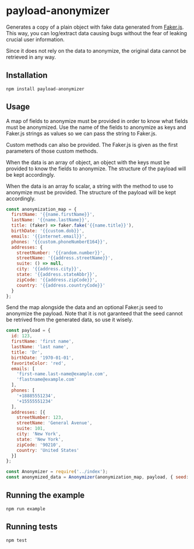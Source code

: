 # payload-anonymizer

Generates a copy of a plain object with fake data generated from [Faker.js](https://github.com/marak/Faker.js). This way, you can log/extract data causing bugs without the fear of leaking crucial user information.

Since it does not rely on the data to anonymize, the original data cannot be retrieved in any way. 



## Installation

```
npm install payload-anonymizer
```


## Usage

A map of fields to anonymize must be provided in order to know what fields must be anonymized. Use the name of the fields to anonymize as keys and Faker.js strings as values so we can pass the string to Faker.js.

Custom methods can also be provided. The Faker.js is given as the first parameters of those custom methods.

When the data is an array of object, an object with the keys must be provided to know the fields to anonymize. The structure of the payload will be kept accordingly.

When the data is an array fo scalar, a string with the method to use to anonymize must be provided. The structure of the payload will be kept accordingly.

```javascript
const anonymization_map = {
  firstName: '{{name.firstName}}',
  lastName: '{{name.lastName}}',
  title: (faker) => faker.fake('{{name.title}}'),
  birthDate: '{{custom.dob}}',
  emails: '{{internet.email}}',
  phones: '{{custom.phoneNumberE164}}',
  addresses: {
    streetNumber: '{{random.number}}',
    streetName: '{{address.streetName}}',
    suite: () => null,
    city: '{{address.city}}',
    state: '{{address.stateAbbr}}',
    zipCode: '{{address.zipCode}}',
    country: '{{address.countryCode}}'
  }
};
```

Send the map alongside the data and an optional Faker.js seed to anonymize the payload. Note that it is not garanteed that the seed cannot be retrived from the generated data, so use it wisely.

```javascript
const payload = {
  id: 123,
  firstName: 'first name',
  lastName: 'last name',
  title: 'Dr',
  birthDate: '1970-01-01',
  favoriteColor: 'red',
  emails: [
    'first-name.last-name@example.com',
    'flastname@example.com'
  ],
  phones: [
    '+18885551234',
    '+15555551234'
  ],
  addresses: [{
    streetNumber: 123,
    streetName: 'General Avenue',
    suite: 101,
    city: 'New York',
    state: 'New York',
    zipCode: '90210',
    country: 'United States'
  }]
};

const Anonymizer = require('../index');
const anonymized_data = Anonymizer(anonymization_map, payload, { seed: payload.id });
```


## Running the example

```
npm run example
```


## Running tests

```
npm test
```
